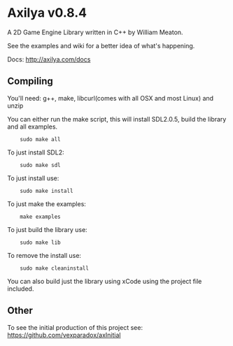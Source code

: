 # Axilya v0.8.4

A 2D Game Engine Library written in C++ by William Meaton.

See the examples and wiki for a better idea of what's happening.

Docs: http://axilya.com/docs

## Compiling

You'll need: g++, make, libcurl(comes with all OSX and most Linux) and unzip

You can either run the make script, this will install SDL2.0.5, build the library and all examples.

```Shell
	sudo make all
```

To just install SDL2:
```Shell
	sudo make sdl
```

To just install use:

```Shell
	sudo make install
```

To just make the examples:
```Shell
	make examples
```

To just build the library use:
```Shell
	sudo make lib
```

To remove the install use:

```Shell
	sudo make cleaninstall
```


You can also build just the library using xCode using the project file included.


## Other

To see the initial production of this project see: https://github.com/vexparadox/axInitial